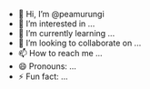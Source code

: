 - 👋 Hi, I’m @peamurungi
- 👀 I’m interested in ...
- 🌱 I’m currently learning ...
- 💞️ I’m looking to collaborate on ...
- 📫 How to reach me ...
- 😄 Pronouns: ...
- ⚡ Fun fact: ...

<!---
peamurungi/peamurungi is a ✨ special ✨ repository because its `README.md` (this file) appears on your GitHub profile.
You can click the Preview link to take a look at your changes.
--->
